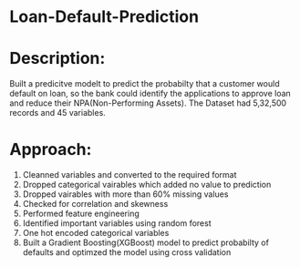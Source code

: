 # Loan-Default-Prediction

# Description:
Built a predicitve modelt to predict the probabilty that a customer would default on loan, so the bank could identify the applications to approve loan and reduce their NPA(Non-Performing Assets). The Dataset had 5,32,500 records and 45 variables. 

# Approach:
1) Cleanned variables and converted to the required format
2) Dropped categorical vairables which added no value to prediction
3) Dropped vairables with more than 60% missing values
4) Checked for correlation and skewness
5) Performed feature engineering 
6) Identified important variables using random forest
7) One hot encoded categorical variables
8) Built a Gradient Boosting(XGBoost) model to predict probabilty of defaults and optimzed the model using cross validation
